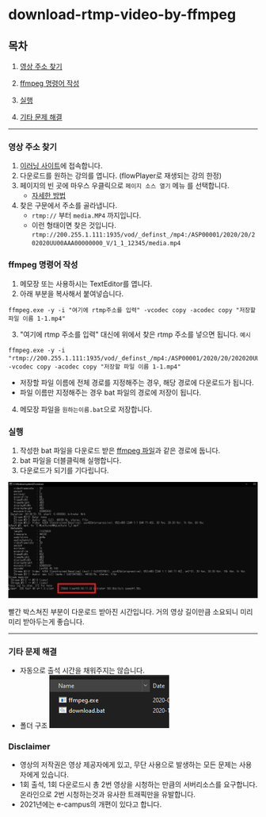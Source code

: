 # download-rtmp-video-by-ffmpeg

## 목차
1. [영상 주소 찾기](#영상-주소-찾기)
2. [ffmpeg 명령어 작성](#ffmpeg-명령어-작성)
3. [실행](#실행)

4. [기타 문제 해결](#기타-문제-해결)
---

### 영상 주소 찾기
1. [이러닝 사이트](https://e-campus.gnu.ac.kr)에 접속합니다.  
2. 다운로드를 원하는 강의를 엽니다. (flowPlayer로 재생되는 강의 한정)  
3. 페이지의 빈 곳에 마우스 우클릭으로 `페이지 소스 열기` 메뉴 를 선택합니다.  
    - [자세한 방법](how-to-get-rtmp.md)  
4. 찾은 구문에서 주소를 골라냅니다.  
    - ` rtmp:// ` 부터 ` media.MP4 ` 까지입니다.  
    - 이런 형태이면 찾은 것입니다. `rtmp://200.255.1.111:1935/vod/_definst_/mp4:/ASP00001/2020/20/202020UU00AAA00000000_V/1_1_12345/media.mp4` 

### ffmpeg 명령어 작성
1. 메모장 또는 사용하시는 TextEditor를 엽니다.  
2. 아래 부분을 복사해서 붙여넣습니다.  
```batch
ffmpeg.exe -y -i "여기에 rtmp주소를 입력" -vcodec copy -acodec copy "저장할 파일 이름 1-1.mp4"
```
3. "여기에 rtmp 주소를 입력" 대신에 위에서 찾은 rtmp 주소를 넣으면 됩니다.  `예시`
```batch
ffmpeg.exe -y -i "rtmp://200.255.1.111:1935/vod/_definst_/mp4:/ASP00001/2020/20/202020UU00AAA00000000_V/1_1_12345/media.mp4" -vcodec copy -acodec copy "저장할 파일 이름 1-1.mp4"
```
  - 저장할 파일 이름에 전체 경로를 지정해주는 경우, 해당 경로에 다운로드가 됩니다. 
  - 파일 이름만 지정해주는 경우 bat 파일의 경로에 저장이 됩니다.
    
4. 메모장 파일을 `원하는이름.bat`으로 저장합니다.

### 실행
1. 작성한 bat 파일을 다운로드 받은 [ffmpeg 파일](https://github.com/yoolisel/download-rtmp-video-by-ffmpeg/raw/master/ffmpeg.exe)과 같은 경로에 둡니다.  
2. bat 파일을 더블클릭해 실행합니다.  
3. 다운로드가 되기를 기다립니다.  
  
![Images](/Images/ffmpeg.png)  
  
빨간 박스쳐진 부분이 다운로드 받아진 시간입니다.
거의 영상 길이만큼 소요되니 미리미리 받아두는게 좋습니다.

---

### 기타 문제 해결
* 자동으로 출석 시간을 채워주지는 않습니다.  
* 폴더 구조
![Images2](Images/directory.png)  
  
### Disclaimer
- 영상의 저작권은 영상 제공자에게 있고, 무단 사용으로 발생하는 모든 문제는 사용자에게 있습니다.
- 1회 출석, 1회 다운로드시 총 2번 영상을 시청하는 만큼의 서버리소스를 요구합니다. 온라인으로 2번 시청하는것과 유사한 트래픽만을 유발합니다.
- 2021년에는 e-campus의 개편이 있다고 합니다. 
